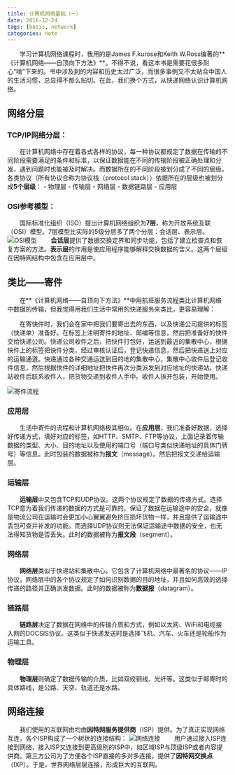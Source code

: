 ```yaml
---
title: 计算机网络基础（一）
date: 2016-12-24
tags: [basis, network]
categories: note
---
```

&ensp;&ensp;&ensp;&ensp;学习计算机网络课程时，我用的是James F.kurose和Keith W.Ross编著的**《计算机网络——自顶向下方法》**。不得不说，看这本书是需要花很多耐心“啃”下来的。书中涉及到的内容和历史太过广泛，而很多事例又不太贴合中国人的生活习惯，总显得不那么贴切。在此，我们换个方式，从快递网络认识计算机网络。

## 网络分层

### TCP/IP网络分层：

&ensp;&ensp;&ensp;&ensp;在计算机网络中存在着各式各样的协议，每一种协议都规定了数据在传输的不同阶段需要满足的条件和标准，以保证数据能在不同的传输阶段被正确处理和分发，遇到问题时也能被及时解决。而数据所在的不同阶段被划分成了不同的层级。各类协议（所有协议合称为协议栈（protocol stack））依据所在的层级也被划分成**5个层级**：
    - 物理层
    - 传输层
    - 网络层
    - 数据链路层
    - 应用层

### OSI参考模型：

&ensp;&ensp;&ensp;&ensp;国际标准化组织（ISO）提出计算机网络组织为**7层**，称为开放系统互联（OSI）模型。7层模型比实际的5级分层多了两个分层：会话层、表示层。
![OSI模型](/osi.jpg)
&ensp;&ensp;&ensp;&ensp;**会话层**提供了数据交换定界和同步功能，包括了建立检查点和恢复方案的方法。**表示层**的作用是使应用程序能够解释交换数据的含义。这两个层级在因特网结构中包含在应用层中。

## 类比——寄件

&ensp;&ensp;&ensp;&ensp;在**《计算机网络——自顶向下方法》**中用航班服务流程类比计算机网络中数据的传输，但我觉得用我们生活中常用的快递服务来类比，更容易理解：

&ensp;&ensp;&ensp;&ensp;在寄快件时，我们会在家中把我们要寄出去的东西，以及快递公司提供的标签（快递单）准备好。在标签上注明寄件的地址、邮编等信息，然后把准备好的快件交给快递公司。快递公司收件之后，把快件打包好，运送到最近的集散中心，根据快件上的标签把快件分类，经过审核认证后，登记快递信息，然后把快递送上对应的运输通道。快递通过各种交通运送到目的地的集散中心，集散中心收件后登记收件信息，然后根据快件的详细地址把快件再次分类派发到对应地址的快递站。快递站收件后联系收件人，把货物交递到收件人手中。收件人拆开包装，开始使用。

![寄件流程](/progress.jpg)

### 应用层

&ensp;&ensp;&ensp;&ensp;生活中寄件的流程和计算机网络极其相似。在**应用层**，我们准备好数据，选择好传递方式，填好对应的标签，如HTTP、SMTP、FTP等协议，上面记录着传输数据的类型、大小、目的地址以及使用的端口号（端口号类似快递地址的具体门牌号）等信息。此时包装的数据被称为**报文**（message）。然后把报文交递给运输层。

### 运输层

&ensp;&ensp;&ensp;&ensp;**运输层**中又包含TCP和UDP协议。这两个协议规定了数据的传递方式。选择TCP意为着我们传递的数据的方式是可靠的，保证了数据在运输途中的安全，就像是物流公司在运输时会更加小心翼翼避免挤压损坏货物一样，并且提供了运输途中丢包可查并补发的功能。而选择UDP协议则无法保证运输途中数据的安全，也无法得知货物是否丢失。此时的数据被称为**报文段**（segment）。

### 网络层

&ensp;&ensp;&ensp;&ensp;**网络层**类似于快递站和集散中心。它包含了计算机网络中最著名的协议——IP协议。网络层中的各个协议规定了如何识别数据的目的地址，并且如何高效的选择传递的路径并正确派发数据。此时的数据被称为**数据报**（datagram）。

### 链路层

&ensp;&ensp;&ensp;&ensp;**链路层**决定了数据在网络中的传输介质和方式，例如以太网、WiFi和电缆接入网的DOCSIS协议。这类似于快递发送时是选择飞机、汽车、火车还是轮船作为运输工具。

### 物理层

&ensp;&ensp;&ensp;&ensp;**物理层**则确定了数据传输的介质，比如双绞铜线、光纤等。这类似于邮寄时的具体路线，是公路、天空、轨道还是水路。

## 网络连接

&ensp;&ensp;&ensp;&ensp;我们使用的互联网由均由**因特网服务提供商**（ISP）提供。为了真正实现网络互连，各个ISP构成了一个树状的连接结构：
![网络连接](/isps.jpg)
&ensp;&ensp;&ensp;&ensp;用户通过接入ISP连接到网络，接入ISP又连接到更高级别的ISP中，如区域ISP与顶级ISP或者内容提供商。第三方公司为了方便各个ISP直接的多对多连接，提供了**因特网交换点**（IXP）。于是，世界网络层层连接，形成巨大的互联网。
